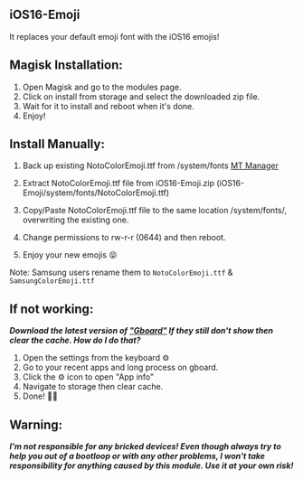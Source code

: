 ## iOS16-Emoji
It replaces your default emoji font with the iOS16 emojis!


## Magisk Installation: 
1. Open Magisk and go to the modules page.
2. Click on install from storage and select the downloaded zip file.
3. Wait for it to install and reboot when it's done.
4. Enjoy!


## Install Manually:

1. Back up existing NotoColorEmoji.ttf from /system/fonts [MT Manager](https://t.me/mtmanager)

2. Extract NotoColorEmoji.ttf file from iOS16-Emoji.zip (iOS16-Emoji/system/fonts/NotoColorEmoji.ttf)

3. Copy/Paste NotoColorEmoji.ttf file to the same location /system/fonts/, overwriting the existing one. 

4. Change permissions to rw-r-r (0644) and then reboot.

5. Enjoy your new emojis 😝

Note: Samsung users rename them to ```NotoColorEmoji.ttf``` & ```SamsungColorEmoji.ttf```


## If not working:

***Download the latest version of ["Gboard"](https://www.apkmirror.com/apk/google-inc/gboard/) If they still don't show then clear the cache. 
How do I do that?***
1. Open the settings from the keyboard ⚙️ 
2. Go to your recent apps and long process on gboard.
3. Click the ⚙️ icon to open "App info" 
4. Navigate to storage then clear cache. 
5. Done!  🫣🫡


## Warning:
***I'm not responsible for any bricked devices! Even though always try to help you out of a bootloop or with any other problems, I won't take responsibility for anything caused by this module. Use it at your own risk!***
